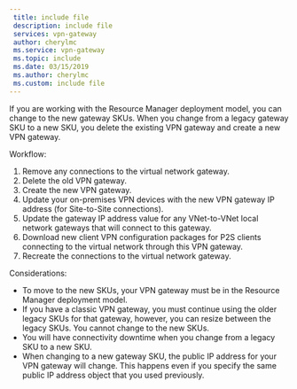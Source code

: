 ```yaml
---
 title: include file
 description: include file
 services: vpn-gateway
 author: cherylmc
 ms.service: vpn-gateway
 ms.topic: include
 ms.date: 03/15/2019
 ms.author: cherylmc
 ms.custom: include file
---
```


If you are working with the Resource Manager deployment model, you can change to the new gateway SKUs. When you change from a legacy gateway SKU to a new SKU, you delete the existing VPN gateway and create a new VPN gateway.

Workflow:

1. Remove any connections to the virtual network gateway.
2. Delete the old VPN gateway.
3. Create the new VPN gateway.
4. Update your on-premises VPN devices with the new VPN gateway IP address (for Site-to-Site connections).
5. Update the gateway IP address value for any VNet-to-VNet local network gateways that will connect to this gateway.
6. Download new client VPN configuration packages for P2S clients connecting to the virtual network through this VPN gateway.
7. Recreate the connections to the virtual network gateway.

Considerations:

* To move to the new SKUs, your VPN gateway must be in the Resource Manager deployment model.
* If you have a classic VPN gateway, you must continue using the older legacy SKUs for that gateway, however, you can resize between the legacy SKUs. You cannot change to the new SKUs.
* You will have connectivity downtime when you change from a legacy SKU to a new SKU.
* When changing to a new gateway SKU, the public IP address for your VPN gateway will change. This happens even if you specify the same public IP address object that you used previously.